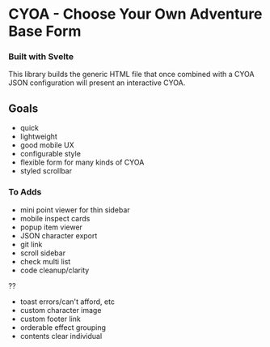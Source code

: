 # CYOA - Choose Your Own Adventure Base Form

### Built with Svelte

This library builds the generic HTML file that once combined with a CYOA JSON configuration will present an interactive CYOA.

## Goals

- quick
- lightweight
- good mobile UX
- configurable style
- flexible form for many kinds of CYOA
- styled scrollbar

### To Adds

- mini point viewer for thin sidebar
- mobile inspect cards
- popup item viewer
- JSON character export
- git link
- scroll sidebar
- check multi list
- code cleanup/clarity

??
- toast errors/can't afford, etc
- custom character image
- custom footer link
- orderable effect grouping
- contents clear individual
